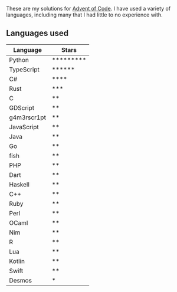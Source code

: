 These are my solutions for [Advent of Code](https://adventofcode.com). I have used a variety of languages, including many that I had little to no experience with.

## Languages used

| Language    | Stars              |
| ----------- | ------------------ |
| Python      | \*\*\*\*\*\*\*\*\* |
| TypeScript  | \*\*\*\*\*\*       |
| C#          | \*\*\*\*           |
| Rust        | \*\*\*             |
| C           | \*\*               |
| GDScript    | \*\*               |
| g4m3rscr1pt | \*\*               |
| JavaScript  | \*\*               |
| Java        | \*\*               |
| Go          | \*\*               |
| fish        | \*\*               |
| PHP         | \*\*               |
| Dart        | \*\*               |
| Haskell     | \*\*               |
| C++         | \*\*               |
| Ruby        | \*\*               |
| Perl        | \*\*               |
| OCaml       | \*\*               |
| Nim         | \*\*               |
| R           | \*\*               |
| Lua         | \*\*               |
| Kotlin      | \*\*               |
| Swift       | \*\*               |
| Desmos      | \*                 |
